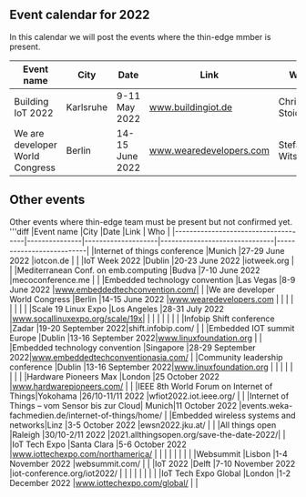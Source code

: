
## Event calendar for 2022

In this calendar we will post the events where the thin-edge mmber is present.



|Event name                           |City           |Date                |Link                           | Who                      |
|-------------------------------------|---------------|--------------------|-------------------------------|--------------------------|
|Building IoT 2022                    |Karlsruhe      |9-11 May 2022       |www.buildingiot.de             |Christoph Stoidner        |
|We are developer World Congress      |Berlin         |14-15 June 2022     |www.wearedevelopers.com        |Stefan Witschel           |


## Other events

Other events where thin-edge team must be present but not confirmed yet.
'''diff
|Event name                           |City           |Date                |Link                           | Who                      |
|-------------------------------------|---------------|--------------------|-------------------------------|--------------------------|
|Internet of things conference        |Munich         |27-29 June 2022     |iotcon.de                      |                          |
|IoT Week 2022                        |Dublin         |20-23 June 2022     |iotweek.org                    |                          |
|Mediterranean Conf. on emb.computing |Budva          |7-10 June 2022      |mecoconference.me              |                          |
|Embedded technology convention       |Las Vegas      |8-9 June 2022       |www.embeddedtechconvention.com/|                          |
|We are developer World Congress      |Berlin         |14-15 June 2022     |www.wearedevelopers.com        |                          |
|                                     |               |                    |                               |                          |
|Scale 19 Linux Expo                  |Los Angeles    |28-31 July 2022     |www.socallinuxexpo.org/scale/19x|                         |
|                                     |               |                    |                               |                          |
|Infobip Shift conference             |Zadar          |19-20 September 2022|shift.infobip.com/             |                          |
|Embedded IOT summit Europe           |Dublin         |13-16 September 2022|www.linuxfoundation.org        |                          |
|Embedded technology convention       |Singapore      |28-29 September 2022|www.embeddedtechconventionasia.com/                       |
|Community leadership conference      |Dublin         |13-16 September 2022|www.linuxfoundation.org        |                          |
|                                     |               |                    |                               |                          |
|Hardware Pioneers Max 	              |London         |25 October 2022     |www.hardwarepioneers.com/      |                          |
|IEEE 8th World Forum on Internet of Things|Yokohama  |26/10-11/11 2022    |wfiot2022.iot.ieee.org/        |                          |
|Internet of Things – vom Sensor bis zur Cloud| Munich|11 October 2022     |events.weka-fachmedien.de/internet-of-things/home/        | 
|Embedded wireless systems and networks|Linz          |3-5 October 2022    |ewsn2022.jku.at/               |                          |
|All things open                      |Raleigh        |30/10-2/11 2022     |2021.allthingsopen.org/save-the-date-2022/|               |
|IoT Tech Expo                        |Santa Clara    |5-6 October 2022    |www.iottechexpo.com/northamerica/ |                       |
|                                     |               |                    |                               |                          |
|Websummit                            |Lisbon         |1-4 November 2022   |websummit.com/                 |                          |
|IoT 2022                             |Delft          |7-10 November 2022  |iot-conference.org/iot2022/    |                          |
|                                     |               |                    |                               |                          |
|IoT Tech Expo Global                 |London         |1-2 December 2022   |www.iottechexpo.com/global/    |                          |
